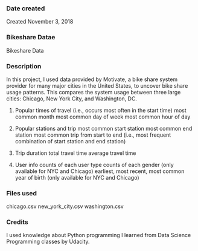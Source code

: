### Date created
Created November 3, 2018

### Bikeshare Datae
Bikeshare Data

### Description
In this project, I used data provided by Motivate, a bike share system provider for many major cities in the United States, to uncover bike share usage patterns. This compares the system usage between three large cities: Chicago, New York City, and Washington, DC.

1) Popular times of travel (i.e., occurs most often in the start time) most common month most common day of week most common hour of day

2) Popular stations and trip most common start station most common end station most common trip from start to end (i.e., most frequent combination of start station and end station)

3) Trip duration total travel time average travel time

4) User info counts of each user type counts of each gender (only available for NYC and Chicago) earliest, most recent, most common year of birth (only available for NYC and Chicago)

### Files used
chicago.csv new_york_city.csv washington.csv

### Credits
I used knowledge about Python programming I learned from Data Science Programming classes by Udacity.
